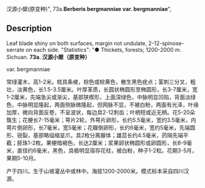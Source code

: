 汉源小檗(原变种)",
73a.**Berberis bergmanniae var. bergmanniae**",

## Description
Leaf blade shiny on both surfaces, margin not undulate, 2-12-spinose-serrate on each side.
  "Statistics": "● Thickets, forests; 1200-2000 m. Sichuan.
**73a. 汉源小檗（原变种）**

var. bergmanniae

常绿灌木，高1-2米。枝具条棱，棕色或棕黄色，散生黑色疣点；茎刺三分叉，粗壮，淡黄色，长1.5-3.5厘米。叶厚革质，长圆状椭圆形至椭圆形，长3-7厘米，宽1-2厘米，先端急尖或渐尖，基部狭楔形，上面深绿色，中脉明显凹陷，背面淡绿色，中脉明显隆起，两面侧脉微隆起，但网脉不显，不被白粉，两面有光泽，叶缘加厚，微向背面反卷，不呈波状，每边具2-12刺齿；叶柄短或近无柄。花5-20朵簇生；花梗长7-15毫米；萼片2轮，外萼片卵形，长约5.5毫米，宽约3.5毫米，内萼片倒卵形，长7毫米，宽5毫米；花瓣倒卵形，长约6毫米，宽约5毫米，先端圆形、锐裂，基部略缢缩呈爪，具2枚分离腺体；雄蕊长约4.5毫米，药隔先端平截；胚珠1-2枚。果梗暗褐色，长达2厘米；浆果卵状椭圆形或卵圆形，长8-9毫米，直径约6毫米，黑色，具极明显宿存花柱，被白粉，种子1-2粒。花期3-5月，果期5-10月。

产于四川。生于山坡灌丛中或林中。海拔1200-2000米。模式标本采自四川汉源。
